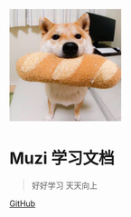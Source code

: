 ![logo](logo.png)       
# Muzi 学习文档

> 好好学习 天天向上

<!-- * 前端框架：Angular -->

[GitHub](https://github.com/MuziSzx/docsify)
<!-- [Get Started](#q) -->